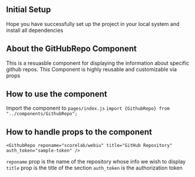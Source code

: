 ## Initial Setup

Hope you have successfully set up the project in your local system and install all dependencies

## About the GitHubRepo Component

This is a resuasble component for displaying the information about specific github repos. This Component is highly reusable and customizable via props

## How to use the component

Import the component to `pages/index.js`
`import {GithubRepo} from "../components/GithubRepo";`

## How to handle props to the component

```
<GithubRepo reponame="scorelab/webiu" title="GitHub Repository" auth_token="sample-token" />
```

`reponame` prop is the name of the repository whose info we wish to display
`title` prop is the title of the section
`auth_token` is the authorization token
